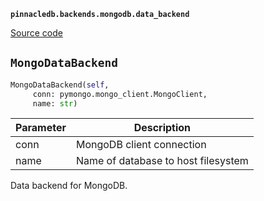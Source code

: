 **`pinnacledb.backends.mongodb.data_backend`** 

[Source code](https://github.com/SuperDuperDB/pinnacledb/blob/main/pinnacledb/backends/mongodb/data_backend.py)

## `MongoDataBackend` 

```python
MongoDataBackend(self,
     conn: pymongo.mongo_client.MongoClient,
     name: str)
```
| Parameter | Description |
|-----------|-------------|
| conn | MongoDB client connection |
| name | Name of database to host filesystem |

Data backend for MongoDB.

